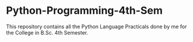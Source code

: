 # Python-Programming-4th-Sem
This repository contains all the Python Language Practicals done by me for the College in B.Sc. 4th Semester.
